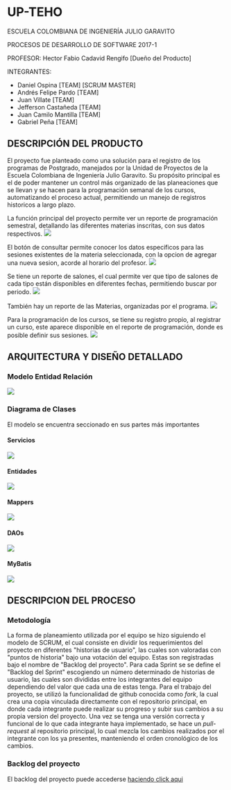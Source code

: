 # UP-TEHO

ESCUELA COLOMBIANA DE INGENIERÍA JULIO GARAVITO

PROCESOS DE DESARROLLO DE SOFTWARE 2017-1

PROFESOR: Hector Fabio Cadavid Rengifo [Dueño del Producto]

INTEGRANTES: 

* Daniel Ospina [TEAM] [SCRUM MASTER]
* Andrés Felipe Pardo [TEAM]
* Juan Villate [TEAM]
* Jefferson Castañeda [TEAM]
* Juan Camilo Mantilla [TEAM]
* Gabriel Peña [TEAM]

## DESCRIPCIÓN DEL PRODUCTO

El proyecto fue planteado como una solución para el registro de los programas de Postgrado, manejados por la Unidad de Proyectos de la Escuela Colombiana de Ingeniería Julio Garavito.
Su propósito principal es el de poder mantener un control más organizado de las planeaciones que se llevan y se hacen para la programación semanal de los cursos, automatizando el proceso actual, permitiendo un manejo de registros historicos a largo plazo.

La función principal del proyecto permite ver un reporte de programación semestral, detallando las diferentes materias inscritas, con sus datos respectivos.
![](img/ReporteProgramacion.png)

El botón de consultar permite conocer los datos especificos para las sesiones existentes de la materia seleccionada, con la opcion de agregar una nueva sesion, acorde al horario del profesor.
![](img/ProgramarSesion.png)

Se tiene un reporte de salones, el cual permite ver que tipo de salones de cada tipo están disponibles en diferentes fechas, permitiendo buscar por periodo.
![](img/ReporteSalones.png)

También hay un reporte de las Materias, organizadas por el programa.
![](img/ReporteMaterias.png)

Para la programación de los cursos, se tiene su registro propio, al registrar un curso, este aparece disponible en el reporte de programación, donde es posible definir sus sesiones.
![](img/ProgramarCurso.png)

## ARQUITECTURA Y DISEÑO DETALLADO
### Modelo Entidad Relación
![](img/modelo_ER.png)

### Diagrama de Clases
El modelo se encuentra seccionado en sus partes más importantes

#### Servicios
![](img/servicios.png)

#### Entidades
![](img/entities.png)

#### Mappers
![](img/mappers.png)

#### DAOs
![](img/daos.png)

#### MyBatis
![](img/mybatis.png)

## DESCRIPCION DEL PROCESO

### Metodología
La forma de planeamiento utilizada por el equipo se hizo siguiendo el modelo de SCRUM, el cual consiste en dividir los requerimientos del proyecto en diferentes "historias de usuario", las cuales son valoradas con "puntos de historia" bajo una votación del equipo. Estas son registradas bajo el nombre de "Backlog del proyecto". Para cada Sprint se se define el "Backlog del Sprint" escogiendo un número determinado de historias de usuario, las cuales son divididas entre los integrantes del equipo dependiendo del valor que cada una de estas tenga.
Para el trabajo del proyecto, se utilizó la funcionalidad de github conocida como *fork*, la cual crea una copia vinculada directamente con el repositorio principal, en donde cada integrante puede realizar su progreso y subir sus cambios a su propia version del proyecto. Una vez se tenga una versión correcta y funcional de lo que cada integrante haya implementado, se hace un *pull-request* al repositorio principal, lo cual mezcla los cambios realizados por el integrante con los ya presentes, manteniendo el orden cronológico de los cambios.

### Backlog del proyecto
El backlog del proyecto puede accederse [haciendo click aqui](https://trello.com/b/bZFNLwbJ/2017-1-proypdsw-pcvpmo "Backlog UP-TEHO")
